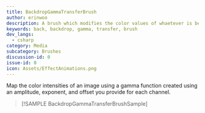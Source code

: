 ```yaml
---
title: BackdropGammaTransferBrush
author: erinwoo  
description: A brush which modifies the color values of whaetever is behind it in the application.
keywords: back, backdrop, gamma, transfer, brush
dev_langs:
  - csharp
category: Media
subcategory: Brushes
discussion-id: 0
issue-id: 0
icon: Assets/EffectAnimations.png
---
```


Map the color intensities of an image using a gamma function created using an amplitude, exponent, and offset you provide for each channel.

> [!SAMPLE BackdropGammaTransferBrushSample]
